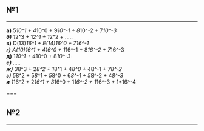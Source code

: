 ## №1
---
**а)** 5*10^1 + 4*10^0 + 9*10^-1 + 8*10^-2 + 7*10^-3 </br>
**б)** 1*2^3 + 1*2^1 + 1*2^2 + ..... </br>
**в)** D(13)*16^1 + E(14)*16^0 + 7*16^-1 </br>
**г)** A(10)*16^1 + 4*16^0 + 1*16^-1 + 8*16^-2 + 7*16^-3 </br>
**д)** 1*10^1 + 4*10^0 + 8*10^-3 </br>
**е)** ..... </br>
**ж)** 3*8^3 + 2*8^2 + 1*8^1 + 4*8^0 + 4*8^-1 + 7*8^-2 </br>
**з)** 5*8^2 + 5*8^1 + 5*8^0 + 6*8^-1 + 5*8^-2 + 4*8^-3 </br>
**и** 1*16^2 + 2*16^1 + 3*16^0 + 1*16^-2 + 1*16^-3 + 1*16^-4 </br>

===
## №2
---
